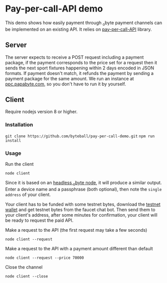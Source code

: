 # Pay-per-call-API demo

This demo shows how easily payment through <sub>o</sub>byte payment channels can be implemented on an existing API.
It relies on [pay-per-call-API](https://github.com/byteball/pay-per-call-API) library.

## Server

The server expects to receive a POST request including a payment package, if the payment corresponds to the price set for a request then it sends the next sport fixtures happening within 2 days encoded in JSON formats. If payment doesn't match, it refunds the payment by sending a payment package for the same amount.
We run an instance at [ppc.papabyte.com](http://ppc.papabyte.com), so you don't have to run it by yourself.


## Client

Require nodejs version 8 or higher.

### Installation

`git clone https://github.com/byteball/pay-per-call-demo.git`
`npm run install`

### Usage

Run the client

`node client`

Since it is based on an [headless <sub>o</sub>byte node](https://github.com/byteball/headless-obyte), it will produce a similar output.
Enter a device name and a passphrase (both optional), then note the `single address` of your client.

Your client has to be funded with some testnet bytes, download the [testnet wallet](https://obyte.org/testnet.html) and get testnet bytes from the faucet chat bot. Then send them to your client's address, after some minutes for confirmation, your client will be ready to request the paid API.

Make a request to the API (the first request may take a few seconds)

`node client --request`


Make a request to the API with a payment amount different than default

`node client --request --price 70000`


Close the channel

`node client --close`




